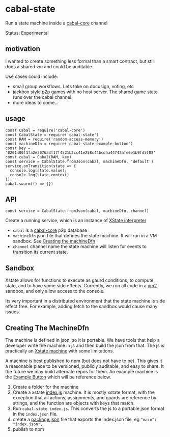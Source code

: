 cabal-state
============

Run a state machine inside a [cabal-core](https://github.com/cabal-club/cabal-core) channel

Status: Experimental

motivation
----------

I wanted to create something less formal than a smart contract, but still does a shared vm and could be auditable.

Use cases could include:

 - small group workflows. Lets take on docusign, voting, etc
 - jackbox style p2p games with no host server. The shared game state runs over the cabal channel.
 - more ideas to come...

usage
-----

```
const Cabal = require('cabal-core')
const CabalState = require('cabal-state')
const RAM = require('random-access-memory')
const machineDfn = require('cabal-state-example-button')
const key = '0201400f1fa2e3076a3f17f4521b2cc41e258c446cdaa44742afe6e1b9fd5f82'
const cabal = Cabal(RAM, key)
const service = CabalState.fromJson(cabal, machineDfn, 'default')
service.onTransition(state => {
  console.log(state.value);
  console.log(state.context)
});
cabal.swarm(() => {})
```

API
---

    const service = CabalState.fromJson(cabal, machineDfn, channel)

Create a running service, which is an instance of [XState interpreter](https://xstate.js.org/docs/guides/interpretation.html#interpreter)

 - ```cabal``` is a [cabal-core](https://github.com/cabal-club/cabal-core) p2p database
 - ```machineDfn``` json file that defines the state machine. It will run in a VM sandbox. See [Creating the machineDfn](#creating-the-machinedfn)
 - ```channel``` channel name the state machine will listen for events to transition its current state.


Sandbox
-------

Xstate allows for functions to execute as gaurd conditions, to compute state, and to have some side effects. Currently, we run all code
in a [vm2](https://github.com/patriksimek/vm2) sandbox, and only allow access to the console.

Its very important in a distributed environment that the state machine is side effect free. For example, adding fetch to the sandbox would cause many issues. 


Creating The MachineDfn
------------------------

The machine is defined in json, so it is portable. We have tools that help a developer write the machine in js and then build the json from that. The js is practically an [Xstate machine](https://xstate.js.org/docs/guides/machines.html) with some limitations.

A machine is best published to npm (but does not have to be). This gives it a reasonable place to be versioned, publicly auditable, and easy to share. It the future we may build alternate repos for them. An example machine is the [Example Button](https://github.com/ryanramage/cabal-state-example-button) which will be reference below.

 1. Create a folder for the machine
 2. Create a xstate [index.js](https://github.com/ryanramage/cabal-state-example-button/blob/master/index.js) machine. It is mostly xstate format, with the exception that all actions, assignments, and guards are reference by strings, and the function are objects with keys that match.
 3. Run ```cabal-state index.js```. This converts the js to a portable json format in the ```index.json``` file.
 4. create a [package.json](https://github.com/ryanramage/cabal-state-example-button/blob/master/package.json) file that exports the index.json file, eg ```"main": "index.json",```
 5. publish to npm
